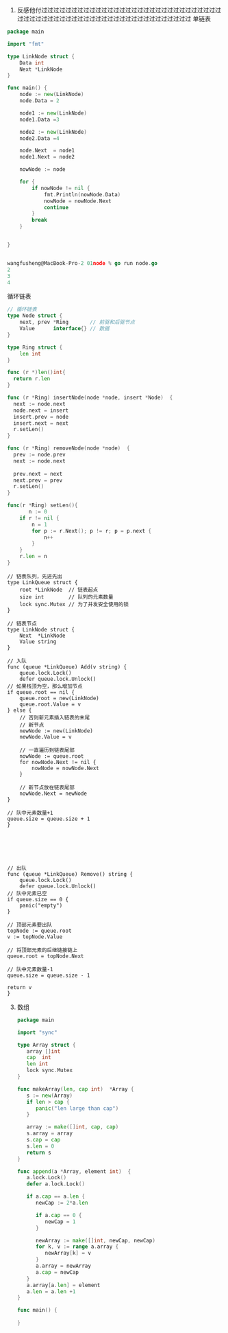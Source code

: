 1. 反感他付过过过过过过过过过过过过过过过过过过过过过过过过过过过过过过过过过过过过过过过过过过过过过过过过过过过过过过过过过过过                                                                                                                                                                                                                                                                                                                                                                                                                         单链表

```go
package main

import "fmt"

type LinkNode struct {
	Data int
	Next *LinkNode
}

func main() {
	node := new(LinkNode)
	node.Data = 2

	node1 := new(LinkNode)
	node1.Data =3

	node2 := new(LinkNode)
	node2.Data =4

	node.Next  = node1
	node1.Next = node2

	nowNode := node

	for {
		if nowNode != nil {
			fmt.Println(nowNode.Data)
			nowNode = nowNode.Next
			continue
		}
		break
	}


}


wangfusheng@MacBook-Pro-2 01node % go run node.go
2
3
4
```

循环链表

```go
// 循环链表
type Node struct {
    next, prev *Ring       // 前驱和后驱节点
    Value      interface{} // 数据
}

type Ring struct {
 	len int
}

func (r *)len()int{
  return r.len
}

func (r *Ring) insertNode(node *node, insert *Node)  {
  next := node.next
  node.next = insert
  insert.prev = node 
  insert.next = next
  r.setLen()
}

func (r *Ring) removeNode(node *node)  {
  prev := node.prev
  next := node.next
  
  prev.next = next
  next.prev = prev
  r.setLen()
}

func(r *Ring) setLen(){
	   n := 0
    if r != nil {
        n = 1
        for p := r.Next(); p != r; p = p.next {
            n++
        }
    }
  	r.len = n
}

```

    // 链表队列，先进先出
    type LinkQueue struct {
        root *LinkNode  // 链表起点
        size int        // 队列的元素数量
        lock sync.Mutex // 为了并发安全使用的锁
    }
    
    // 链表节点
    type LinkNode struct {
        Next  *LinkNode
        Value string
    }
    
    // 入队
    func (queue *LinkQueue) Add(v string) {
        queue.lock.Lock()
        defer queue.lock.Unlock()
    // 如果栈顶为空，那么增加节点
    if queue.root == nil {
        queue.root = new(LinkNode)
        queue.root.Value = v
    } else {
        // 否则新元素插入链表的末尾
        // 新节点
        newNode := new(LinkNode)
        newNode.Value = v
    
        // 一直遍历到链表尾部
        nowNode := queue.root
        for nowNode.Next != nil {
            nowNode = nowNode.Next
        }
    
        // 新节点放在链表尾部
        nowNode.Next = newNode
    }
    
    // 队中元素数量+1
    queue.size = queue.size + 1
    }






    // 出队
    func (queue *LinkQueue) Remove() string {
        queue.lock.Lock()
        defer queue.lock.Unlock()
    // 队中元素已空
    if queue.size == 0 {
        panic("empty")
    }
    
    // 顶部元素要出队
    topNode := queue.root
    v := topNode.Value
    
    // 将顶部元素的后继链接链上
    queue.root = topNode.Next
    
    // 队中元素数量-1
    queue.size = queue.size - 1
    
    return v
    }

3. 数组

   ```go
   package main
   
   import "sync"
   
   type Array struct {
      array []int
      cap  int
      len int
      lock sync.Mutex
   }
   
   func makeArray(len, cap int)  *Array {
      s := new(Array)
      if len > cap {
         panic("len large than cap")
      }
   
      array := make([]int, cap, cap)
      s.array = array
      s.cap = cap
      s.len = 0
      return s
   }
   
   func append(a *Array, element int)  {
      a.lock.Lock()
      defer a.lock.Lock()
   
      if a.cap == a.len {
         newCap := 2*a.len
   
         if a.cap == 0 {
            newCap = 1
         }
   
         newArray := make([]int, newCap, newCap)
         for k, v := range a.array {
            newArray[k] = v
         }
         a.array = newArray
         a.cap = newCap
      }
      a.array[a.len] = element
      a.len = a.len +1
   }
   
   func main() {
      
   }
   ```

   

